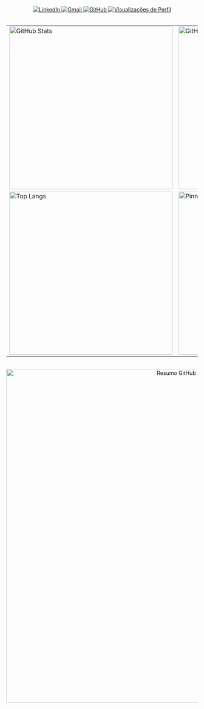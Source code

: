 <!-- CONTATOS -->
<div align="center">
  <a href="https://www.linkedin.com/in/carlos0ff/" target="_blank" rel="noopener noreferrer">
    <img src="https://img.shields.io/badge/LinkedIn-0A66C2?style=for-the-badge&logo=linkedin&logoColor=white" alt="LinkedIn" />
  </a>
  <a href="mailto:carlosiilva66@gmail.com" target="_blank" rel="noopener noreferrer">
    <img src="https://img.shields.io/badge/Gmail-D14836?style=for-the-badge&logo=gmail&logoColor=white" alt="Gmail" />
  </a>
  <a href="https://github.com/carlos0ff" target="_blank" rel="noopener noreferrer">
    <img src="https://img.shields.io/badge/GitHub-171515?style=for-the-badge&logo=github&logoColor=white" alt="GitHub" />
  </a>
  <a href="https://github.com/carlos0ff" target="_blank" rel="noopener noreferrer">
    <img src="https://komarev.com/ghpvc/?username=carlos0ff&label=Visualizações&color=0A66C2&style=for-the-badge&logoColor=white" alt="Visualizações de Perfil" />
  </a>
</div>

<br/>

<!-- ESTATÍSTICAS GITHUB -->
<div align="center">
  <table>
    <tr>
      <td>
        <img width="430" src="https://github-readme-stats.vercel.app/api?username=carlos0ff&show_icons=true&theme=tokyonight&hide_border=true&locale=pt-br" alt="GitHub Stats" />
      </td>
      <td>
        <img width="430" src="https://github-readme-streak-stats.herokuapp.com/?user=carlos0ff&theme=tokyonight&hide_border=true" alt="GitHub Streak" />
      </td>
    </tr>
    <tr>
      <td>
        <img width="430" src="https://github-readme-stats.vercel.app/api/top-langs/?username=carlos0ff&layout=compact&theme=tokyonight&hide_border=true" alt="Top Langs" />
      </td>
      <td>
       <img width="430" src="https://github-readme-stats.vercel.app/api/pin/?username=carlos0ff&repo=folha-de-pagamento-java&theme=tokyonight&hide_border=true&cache_seconds=0" alt="Pinned Repo" />
      </td>
    </tr>
  </table>
</div>

<br/>

<!-- RESUMO -->
<div align="center">
  <img width="880" src="https://github-profile-summary-cards.vercel.app/api/cards/profile-details?username=carlos0ff&theme=tokyonight" alt="Resumo GitHub" />
</div>

